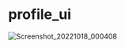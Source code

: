 # profile_ui
![Screenshot_20221018_000408](https://user-images.githubusercontent.com/31065758/196255986-94f8297c-f253-43a5-a82f-28a83e450e47.png)
